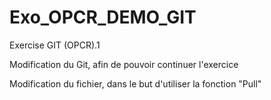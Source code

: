 # Exo_OPCR_DEMO_GIT
Exercise GIT (OPCR).1 

Modification du Git, afin de pouvoir continuer l'exercice

Modification du fichier, dans le but d'utiliser la fonction "Pull" 
